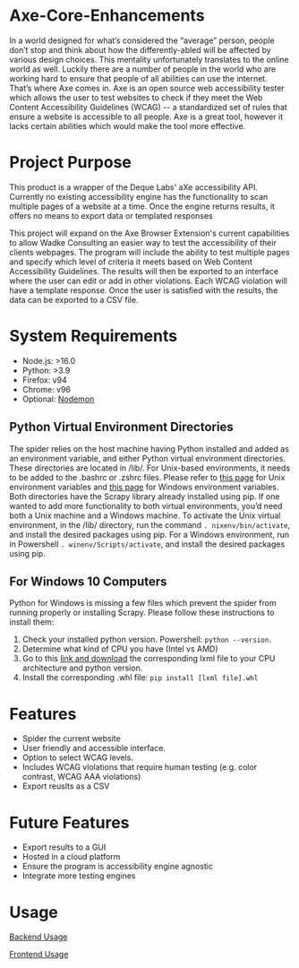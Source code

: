 # Axe-Core-Enhancements

In a world designed for what’s considered the “average” person, people don’t stop and think about how the differently-abled will be affected by various design choices. This mentality unfortunately translates to the online world as well. Luckily there are a number of people in the world who are working hard to ensure that people of all abilities can use the internet. That’s where Axe comes in. Axe is an open source web accessibility tester which allows the user to test websites to check if they meet the Web Content Accessibility Guidelines (WCAG) -- a standardized set of rules that ensure a website is accessible to all people. Axe is a great tool, however it lacks certain abilities which would make the tool more effective.

# Project Purpose

This product is a wrapper of the Deque Labs' aXe accessibility API. Currently no existing accessibility engine has the functionality to scan multiple pages of a website at a time. Once the engine returns results, it offers no means to export data or templated responses 

This project will expand on the Axe Browser Extension's current capabilities to allow Wadke Consulting an easier way to test the accessibility of their clients webpages. The program will include the ability to test multiple pages and specify which level of criteria it meets based on Web Content Accessibility Guidelines. The results will then be exported to an interface where the user can edit or add in other violations. Each WCAG violation will have a template response. Once the user is satisfied with the results, the data can be exported to a CSV file. 

# System Requirements

* Node.js: >16.0
* Python: >3.9
* Firefox: v94
* Chrome: v96
* Optional: [Nodemon](https://www.npmjs.com/package/nodemon)

## Python Virtual Environment Directories
The spider relies on the host machine having Python installed and added as an environment variable, and either Python virtual environment directories. These directories are located in /lib/.  For Unix-based environments, it needs to be added to the .bashrc or .zshrc files. Please refer to [this page](https://linuxize.com/post/how-to-set-and-list-environment-variables-in-linux/) for Unix environment variables and [this page](https://docs.oracle.com/en/database/oracle/machine-learning/oml4r/1.5.1/oread/creating-and-modifying-environment-variables-on-windows.html#GUID-DD6F9982-60D5-48F6-8270-A27EC53807D0) for Windows environment variables. Both directories have the Scrapy library already installed using pip.
If one wanted to add more functionality to both virtual environments, you’d need both a Unix machine and a Windows machine. To activate the Unix virtual environment, in the /lib/ directory, run the command `. nixenv/bin/activate`, and install the desired packages using pip. For a Windows environment, run in Powershell `. winenv/Scripts/activate`, and install the desired packages using pip. 


## For Windows 10 Computers

 Python for Windows is missing a few files which prevent the spider from running properly or installing Scrapy. Please follow these instructions to install them:
1. Check your installed python version. Powershell: `python --version`.
2. Determine what kind of CPU you have (Intel vs AMD)
3. Go to this [link and download](https://www.lfd.uci.edu/~gohlke/pythonlibs/#lxml) the corresponding lxml file to your CPU architecture and python version.
4. Install the corresponding .whl file: `pip install [lxml file].whl`


# Features
* Spider the current website
* User friendly and accessible interface.
* Option to select WCAG levels.
* Includes WCAG violations that require human testing (e.g. color contrast, WCAG AAA violations)
* Export reuslts as a CSV


# Future Features
* Export results to a GUI
* Hosted in a cloud platform
* Ensure the program is accessibility engine agnostic
* Integrate more testing engines

# Usage

[Backend Usage](https://github.com/xNS5/Axe-Core-Enhancements/blob/main/backend/README.md)

[Frontend Usage](https://github.com/xNS5/Axe-Core-Enhancements/blob/main/frontend/README.md)
